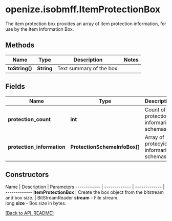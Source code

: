 # openize.isobmff.ItemProtectionBox

The item protection box provides an array of item protection information, for use by the Item Information Box.

## Methods

Name | Type | Description | Notes
------------ | ------------- | ------------- | -------------
**toString()** | **String** | Text summary of the box. | 

## Fields

Name | Type | Description | Notes
------------ | ------------- | ------------- | -------------
**protection_count** | **int** | Count of protection informarion schemas. | 
**protection_information** | **ProtectionSchemeInfoBox[]** | Array of protecyion informarion schemas. | 

## Constructors

Name | Description | Parameters
------------ | ------------- | ------------- | -------------
**ItemProtectionBox** | Create the box object from the bitstream and box size. | BitStreamReader **stream** - File stream.<br />long **size** - Box size in bytes.

[[Back to API_README]](API_README.md)